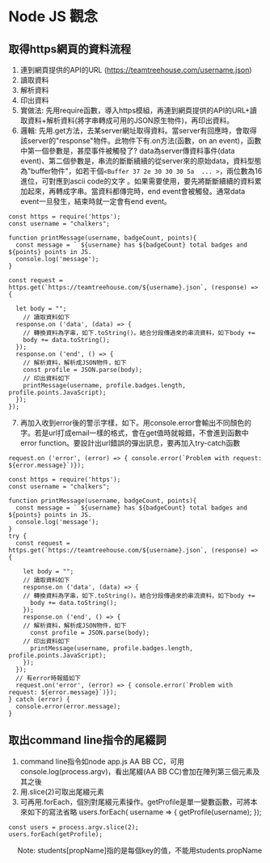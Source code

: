 # Node JS 觀念

## 取得https網頁的資料流程

1. 連到網頁提供的API的URL (https://teamtreehouse.com/username.json)
2. 讀取資料
3. 解析資料
4. 印出資料
5. 實做法: 先用require函數，導入https模組，再連到網頁提供的API的URL+讀取資料+解析資料(將字串轉成可用的JSON原生物件)，再印出資料。
6. 邏輯: 先用.get方法，去某server網址取得資料。當server有回應時，會取得該server的"response"物件。此物件下有.on方法(函數，on an event)，函數中第一個參數是，甚麼事件被觸發了? data為server傳資料事件(data event)、第二個參數是，串流的斷斷續續的從server來的原始data，資料型態為"buffer物件"，如若干個```<Buffer 37 2e 30 30 30 5a  ... >```，兩位數為16進位，可對應到ascii code的文字 。如果需要使用，要先將斷斷續續的資料累加起來，再轉成字串。當資料都傳完時，end event會被觸發。通常data event一旦發生，結束時就一定會有end event。
```
const https = require('https');
const username = "chalkers";

function printMessage(username, badgeCount, points){
  const message = ` ${username} has ${badgeCount} total badges and ${points} points in JS.
  console.log('message');
}

const request = https.get(`https://teamtreehouse.com/${username}.json`, (response) => {

  let body = "";
    // 讀取資料如下
  response.on ('data', (data) => {
    // 轉換資料為字串，如下.toString()。結合分段傳過來的串流資料，如下body +=
    body += data.toString();
  });
  response.on ('end', () => {
    // 解析資料，解析成JSON物件，如下
    const profile = JSON.parse(body);
    // 印出資料如下
    printMessage(username, profile.badges.length, profile.points.JavaScript);
  });
});

```

7. 再加入收到error後的警示字樣，如下。用console.error會輸出不同顏色的字。若是url打成email一樣的格式，會在get值時就報錯，不會進到函數中error function。要設計出url錯誤的彈出訊息，要再加入try-catch函數
```
request.on ('error', (error) => { console.error(`Problem with request: ${error.message}`)});
```


```
const https = require('https');
const username = "chalkers";

function printMessage(username, badgeCount, points){
  const message = ` ${username} has ${badgeCount} total badges and ${points} points in JS.
  console.log('message');
}
try {
  const request = https.get(`https://teamtreehouse.com/${username}.json`, (response) => {

    let body = "";
    // 讀取資料如下
    response.on ('data', (data) => {
    // 轉換資料為字串，如下.toString()。結合分段傳過來的串流資料，如下body +=
      body += data.toString();
    });
    response.on ('end', () => {
    // 解析資料，解析成JSON物件，如下
      const profile = JSON.parse(body);
    // 印出資料如下
      printMessage(username, profile.badges.length, profile.points.JavaScript);
    });
  });
  // 有error時報錯如下
  request.on('error', (error) => { console.error(`Problem with request: ${error.message}`)});
} catch (error) {
  console.error(error.message);
}
```



## 取出command line指令的尾綴詞
1. command line指令如node app.js AA BB CC，可用console.log(process.argv)，看出尾綴(AA BB CC)會加在陣列第三個元素及其之後
2. 用.slice(2)可取出尾綴元素
3. 可再用.forEach，個別對尾綴元素操作。getProfile是單一變數函數，可將本來如下的寫法省略 users.forEach( username => { getProfile(username); });
```
const users = process.argv.slice(2);
users.forEach(getProfile);
```

&emsp; Note: students[propName]指的是每個key的值，不能用students.propName
